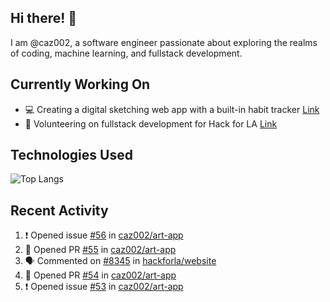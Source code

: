 ## Hi there! 👋

I am @caz002, a software engineer passionate about exploring the realms of coding, machine learning, and fullstack development. 

## Currently Working On
- 💻 Creating a digital sketching web app with a built-in habit tracker [Link](https://github.com/caz002/art-app)
- 🤝 Volunteering on fullstack development for Hack for LA [Link](https://github.com/hackforla/website)

## Technologies Used
![Top Langs](https://github-readme-stats.vercel.app/api/top-langs/?username=caz002&layout=compact)

## Recent Activity
<!--START_SECTION:activity-->
1. ❗ Opened issue [#56](https://github.com/caz002/art-app/issues/56) in [caz002/art-app](https://github.com/caz002/art-app)
2. 💪 Opened PR [#55](https://github.com/caz002/art-app/pull/55) in [caz002/art-app](https://github.com/caz002/art-app)
3. 🗣 Commented on [#8345](https://github.com/hackforla/website/pull/8345#issuecomment-3330485975) in [hackforla/website](https://github.com/hackforla/website)
4. 💪 Opened PR [#54](https://github.com/caz002/art-app/pull/54) in [caz002/art-app](https://github.com/caz002/art-app)
5. ❗ Opened issue [#53](https://github.com/caz002/art-app/issues/53) in [caz002/art-app](https://github.com/caz002/art-app)
<!--END_SECTION:activity-->
